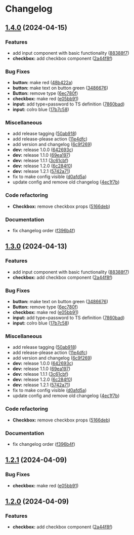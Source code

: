 # Changelog

## [1.4.0](https://github.com/Illustrova/changelog-test-release-please/compare/ui-v1.3.0...ui@1.4.0) (2024-04-15)


### Features

* add input component with basic functionality ([88388f7](https://github.com/Illustrova/changelog-test-release-please/commit/88388f7df7fbda10d726e074d0f4eaa7c706dcfa))
* **checkbox:** add checkbox component ([2a44f8f](https://github.com/Illustrova/changelog-test-release-please/commit/2a44f8fb2761367b60b05f7122437789fec2676f))


### Bug Fixes

* **button:** make red ([48b422a](https://github.com/Illustrova/changelog-test-release-please/commit/48b422aad5fe063166b559dcf0ba0ae0a669cb82))
* **button:** make text on button green ([3486676](https://github.com/Illustrova/changelog-test-release-please/commit/3486676276d1e224e83f7970a198bf89a98cf524))
* **Button:** remove type ([6ec780f](https://github.com/Illustrova/changelog-test-release-please/commit/6ec780f815ba5472cf0efd01a5358445df3f5f26))
* **checkbox:** make red ([e05bb91](https://github.com/Illustrova/changelog-test-release-please/commit/e05bb91e967a90025a1709271021a56e774687f6))
* **input:** add type=password to TS definition ([7860bad](https://github.com/Illustrova/changelog-test-release-please/commit/7860bad957374608abc8754e2f9e9dde0897b51e))
* **input:** colro blue ([17b7c58](https://github.com/Illustrova/changelog-test-release-please/commit/17b7c583092e797cf049649859072d8b5f05b681))


### Miscellaneous

* add release tagging ([50ab918](https://github.com/Illustrova/changelog-test-release-please/commit/50ab9187ab2830abd7db4adedd7fc3563fedfc4f))
* add release-please action ([11e4dfc](https://github.com/Illustrova/changelog-test-release-please/commit/11e4dfc8cb57d93b36a265526586ad18ca2ee0a4))
* add version and changelog ([6c9f269](https://github.com/Illustrova/changelog-test-release-please/commit/6c9f2699e86cc7d0edccef59ba4b3bc704b0ffb2))
* **dev:** release 1.0.0 ([642693c](https://github.com/Illustrova/changelog-test-release-please/commit/642693ca1759696ae4f219c0b08f22cf55a3571a))
* **dev:** release 1.1.0 ([69ea197](https://github.com/Illustrova/changelog-test-release-please/commit/69ea1977f206b8fac026bb7e5a8508388a34de4a))
* **dev:** release 1.1.1 ([3c61cbf](https://github.com/Illustrova/changelog-test-release-please/commit/3c61cbf4066b09776c3eea271c3dbc1ded8d04ab))
* **dev:** release 1.2.0 ([6c284f0](https://github.com/Illustrova/changelog-test-release-please/commit/6c284f0a9b2e2a1d3df68a820fb5603fe0cc0584))
* **dev:** release 1.2.1 ([5742a71](https://github.com/Illustrova/changelog-test-release-please/commit/5742a714775e7d5dc158fa4b1092c0f2978f3ce7))
* fix to make config visible ([d0afd5a](https://github.com/Illustrova/changelog-test-release-please/commit/d0afd5a403461882045ff210800f87f26cf7593b))
* update config and remove old changelog ([4ec1f7b](https://github.com/Illustrova/changelog-test-release-please/commit/4ec1f7b1f04fdc9dc0a8eb83a55c8c652ec27891))


### Code refactoring

* **Checkbox:** remove checkbox props ([5166deb](https://github.com/Illustrova/changelog-test-release-please/commit/5166deb9abaa7b71183ad91e5b01b6dd0a1bef30))


### Documentation

* fix changelog order ([f396b4f](https://github.com/Illustrova/changelog-test-release-please/commit/f396b4f64b8f4f18f0ecc4bc76696b260dda0bb0))

## [1.3.0](https://github.com/Illustrova/changelog-test-release-please/compare/ui-v1.2.0...ui@1.3.0) (2024-04-13)


### Features

* add input component with basic functionality ([88388f7](https://github.com/Illustrova/changelog-test-release-please/commit/88388f7df7fbda10d726e074d0f4eaa7c706dcfa))
* **checkbox:** add checkbox component ([2a44f8f](https://github.com/Illustrova/changelog-test-release-please/commit/2a44f8fb2761367b60b05f7122437789fec2676f))


### Bug Fixes

* **button:** make text on button green ([3486676](https://github.com/Illustrova/changelog-test-release-please/commit/3486676276d1e224e83f7970a198bf89a98cf524))
* **Button:** remove type ([6ec780f](https://github.com/Illustrova/changelog-test-release-please/commit/6ec780f815ba5472cf0efd01a5358445df3f5f26))
* **checkbox:** make red ([e05bb91](https://github.com/Illustrova/changelog-test-release-please/commit/e05bb91e967a90025a1709271021a56e774687f6))
* **input:** add type=password to TS definition ([7860bad](https://github.com/Illustrova/changelog-test-release-please/commit/7860bad957374608abc8754e2f9e9dde0897b51e))
* **input:** colro blue ([17b7c58](https://github.com/Illustrova/changelog-test-release-please/commit/17b7c583092e797cf049649859072d8b5f05b681))


### Miscellaneous

* add release tagging ([50ab918](https://github.com/Illustrova/changelog-test-release-please/commit/50ab9187ab2830abd7db4adedd7fc3563fedfc4f))
* add release-please action ([11e4dfc](https://github.com/Illustrova/changelog-test-release-please/commit/11e4dfc8cb57d93b36a265526586ad18ca2ee0a4))
* add version and changelog ([6c9f269](https://github.com/Illustrova/changelog-test-release-please/commit/6c9f2699e86cc7d0edccef59ba4b3bc704b0ffb2))
* **dev:** release 1.0.0 ([642693c](https://github.com/Illustrova/changelog-test-release-please/commit/642693ca1759696ae4f219c0b08f22cf55a3571a))
* **dev:** release 1.1.0 ([69ea197](https://github.com/Illustrova/changelog-test-release-please/commit/69ea1977f206b8fac026bb7e5a8508388a34de4a))
* **dev:** release 1.1.1 ([3c61cbf](https://github.com/Illustrova/changelog-test-release-please/commit/3c61cbf4066b09776c3eea271c3dbc1ded8d04ab))
* **dev:** release 1.2.0 ([6c284f0](https://github.com/Illustrova/changelog-test-release-please/commit/6c284f0a9b2e2a1d3df68a820fb5603fe0cc0584))
* **dev:** release 1.2.1 ([5742a71](https://github.com/Illustrova/changelog-test-release-please/commit/5742a714775e7d5dc158fa4b1092c0f2978f3ce7))
* fix to make config visible ([d0afd5a](https://github.com/Illustrova/changelog-test-release-please/commit/d0afd5a403461882045ff210800f87f26cf7593b))
* update config and remove old changelog ([4ec1f7b](https://github.com/Illustrova/changelog-test-release-please/commit/4ec1f7b1f04fdc9dc0a8eb83a55c8c652ec27891))


### Code refactoring

* **Checkbox:** remove checkbox props ([5166deb](https://github.com/Illustrova/changelog-test-release-please/commit/5166deb9abaa7b71183ad91e5b01b6dd0a1bef30))


### Documentation

* fix changelog order ([f396b4f](https://github.com/Illustrova/changelog-test-release-please/commit/f396b4f64b8f4f18f0ecc4bc76696b260dda0bb0))

## [1.2.1](https://github.com/Illustrova/changelog-test-release-please/compare/v1.2.0...v1.2.1) (2024-04-09)


### Bug Fixes

* **checkbox:** make red ([e05bb91](https://github.com/Illustrova/changelog-test-release-please/commit/e05bb91e967a90025a1709271021a56e774687f6))

## [1.2.0](https://github.com/Illustrova/changelog-test-release-please/compare/v1.1.1...v1.2.0) (2024-04-09)


### Features

* **checkbox:** add checkbox component ([2a44f8f](https://github.com/Illustrova/changelog-test-release-please/commit/2a44f8fb2761367b60b05f7122437789fec2676f))
